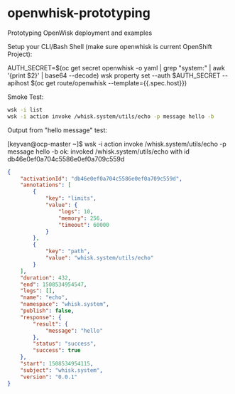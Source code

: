 # openwhisk-prototyping
Prototyping OpenWisk deployment and examples

Setup your CLI/Bash Shell (make sure openwhisk is current OpenShift Project):

AUTH_SECRET=$(oc get secret openwhisk -o yaml | grep "system:" | awk '{print $2}' | base64 --decode)
wsk property set --auth $AUTH_SECRET --apihost $(oc get route/openwhisk --template={{.spec.host}})

Smoke Test:
```bash
wsk -i list
wsk -i action invoke /whisk.system/utils/echo -p message hello -b
```
Output from "hello message" test:

[keyvan@ocp-master ~]$ wsk -i action invoke /whisk.system/utils/echo -p message hello -b
ok: invoked /whisk.system/utils/echo with id db46e0ef0a704c5586e0ef0a709c559d
```json
{
    "activationId": "db46e0ef0a704c5586e0ef0a709c559d",
    "annotations": [
        {
            "key": "limits",
            "value": {
                "logs": 10,
                "memory": 256,
                "timeout": 60000
            }
        },
        {
            "key": "path",
            "value": "whisk.system/utils/echo"
        }
    ],
    "duration": 432,
    "end": 1508534954547,
    "logs": [],
    "name": "echo",
    "namespace": "whisk.system",
    "publish": false,
    "response": {
        "result": {
            "message": "hello"
        },
        "status": "success",
        "success": true
    },
    "start": 1508534954115,
    "subject": "whisk.system",
    "version": "0.0.1"
}
```

